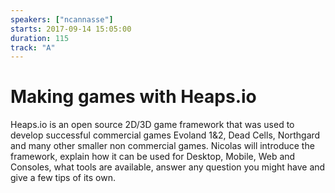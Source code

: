 ```yaml
---
speakers: ["ncannasse"]
starts: 2017-09-14 15:05:00
duration: 115
track: "A"
---
```


# Making games with Heaps.io

Heaps.io is an open source 2D/3D game framework that was used to develop successful commercial games Evoland 1&2, Dead Cells, Northgard and many other smaller non commercial games.
Nicolas will introduce the framework, explain how it can be used for Desktop, Mobile, Web and Consoles, what tools are available, answer any question you might have and give a few tips of its own.